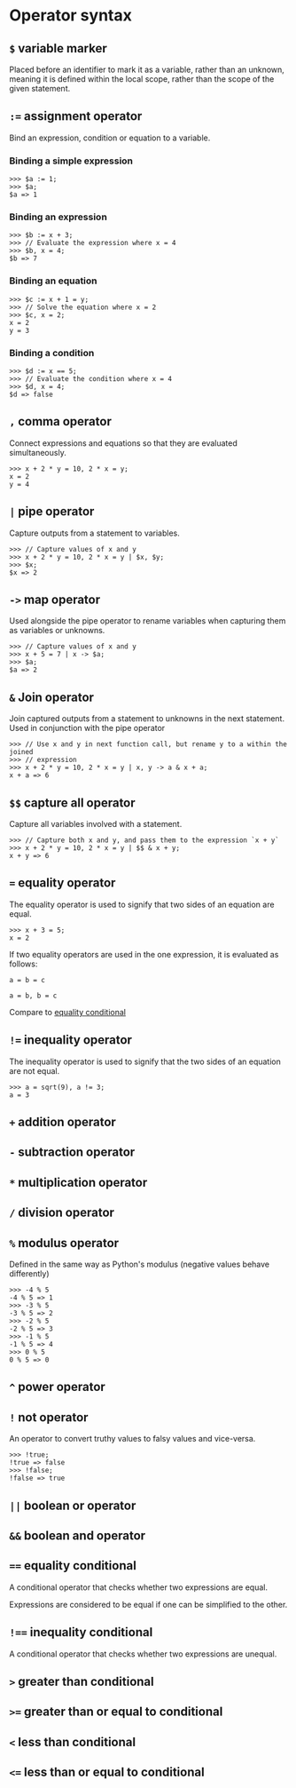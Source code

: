 # Operator syntax

## `$` variable marker

Placed before an identifier to mark it as a variable, rather than an unknown,
meaning it is defined within the local scope, rather than the scope of the
given statement.

## `:=` assignment operator

Bind an expression, condition or equation to a variable.

### Binding a simple expression

```equator
>>> $a := 1;
>>> $a;
$a => 1
```

### Binding an expression

```equator
>>> $b := x + 3;
>>> // Evaluate the expression where x = 4
>>> $b, x = 4;
$b => 7
```

### Binding an equation

```equator
>>> $c := x + 1 = y;
>>> // Solve the equation where x = 2
>>> $c, x = 2;
x = 2
y = 3
```

### Binding a condition

```equator
>>> $d := x == 5;
>>> // Evaluate the condition where x = 4
>>> $d, x = 4;
$d => false
```

## `,` comma operator

Connect expressions and equations so that they are evaluated simultaneously.

```equator
>>> x + 2 * y = 10, 2 * x = y;
x = 2
y = 4
```

## `|` pipe operator

Capture outputs from a statement to variables.

```equator
>>> // Capture values of x and y
>>> x + 2 * y = 10, 2 * x = y | $x, $y;
>>> $x;
$x => 2
```

## `->` map operator

Used alongside the pipe operator to rename variables when capturing them as
variables or unknowns.

```equator
>>> // Capture values of x and y
>>> x + 5 = 7 | x -> $a;
>>> $a;
$a => 2
```

## `&` Join operator

Join captured outputs from a statement to unknowns in the next statement. Used
in conjunction with the pipe operator

```equator
>>> // Use x and y in next function call, but rename y to a within the joined
>>> // expression
>>> x + 2 * y = 10, 2 * x = y | x, y -> a & x + a;
x + a => 6
```

## `$$` capture all operator

Capture all variables involved with a statement.

```equator
>>> // Capture both x and y, and pass them to the expression `x + y`
>>> x + 2 * y = 10, 2 * x = y | $$ & x + y;
x + y => 6
```

## `=` equality operator

The equality operator is used to signify that two sides of an equation are
equal.

```equator
>>> x + 3 = 5;
x = 2
```

If two equality operators are used in the one expression, it is evaluated as
follows:

```equator
a = b = c
```

```equator
a = b, b = c
```

Compare to [equality conditional](#equality-conditional)

## `!=` inequality operator

The inequality operator is used to signify that the two sides of an equation
are not equal.

```equator
>>> a = sqrt(9), a != 3;
a = 3
```

## `+` addition operator

## `-` subtraction operator

## `*` multiplication operator

## `/` division operator

## `%` modulus operator

Defined in the same way as Python's modulus (negative values behave
differently)

```equator
>>> -4 % 5
-4 % 5 => 1
>>> -3 % 5
-3 % 5 => 2
>>> -2 % 5
-2 % 5 => 3
>>> -1 % 5
-1 % 5 => 4
>>> 0 % 5
0 % 5 => 0
```

## `^` power operator

## `!` not operator

An operator to convert truthy values to falsy values and vice-versa.

```equator
>>> !true;
!true => false
>>> !false;
!false => true
```

## `||` boolean or operator

## `&&` boolean and operator

## `==` equality conditional

A conditional operator that checks whether two expressions are equal.

Expressions are considered to be equal if one can be simplified to the other.

## `!==` inequality conditional

A conditional operator that checks whether two expressions are unequal.

## `>` greater than conditional

## `>=` greater than or equal to conditional

## `<` less than conditional

## `<=` less than or equal to conditional
